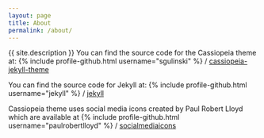 ```yaml
---
layout: page
title: About
permalink: /about/
---
```


{{ site.description }} You can find the source code for the Cassiopeia theme at:
{% include profile-github.html username="sgulinski" %} /
[cassiopeia-jekyll-theme](https://github.com/sgulinski/cassiopeia-jekyll-theme)

You can find the source code for Jekyll at:
{% include profile-github.html username="jekyll" %} /
[jekyll](https://github.com/jekyll/jekyll)

Cassiopeia theme uses social media icons created by Paul Robert Lloyd which are available at {% include profile-github.html username="paulrobertlloyd" %} / [socialmediaicons](https://github.com/paulrobertlloyd/socialmediaicons/)
